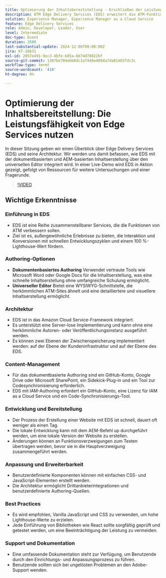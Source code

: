 ```yaml
---
title: Optimierung der Inhaltsbereitstellung - Erschließen der Leistungsfähigkeit von Edge Services
description: ATM Edge Delivery Services (EDS) erweitert die ATM-Funktionen durch zusammenstellbare Services, schnelle Entwicklungszyklen und hohe Punktzahlen. Unterstützt werden das dokumentbasierte und WYSIWYG-Authoring, Server-lose Architektur, die schnelle Site-Erstellung und umfangreiche Anpassungsoptionen.
solution: Experience Manager, Experience Manager as a Cloud Service
feature: Edge Delivery Services
role: Admin, Developer, Leader, User
level: Intermediate
doc-type: Event
duration: 3589
last-substantial-update: 2024-12-06T00:00:00Z
jira: KT-16631
exl-id: 2057e491-9ec3-4bfe-b85a-6b74d70822bf
source-git-commit: 1387be704e6b6dc1a7446e409da7da81403fdc3c
workflow-type: tm+mt
source-wordcount: '410'
ht-degree: 0%

---
```


# Optimierung der Inhaltsbereitstellung: Die Leistungsfähigkeit von Edge Services nutzen

In dieser Sitzung geben wir einen Überblick über Edge Delivery Services (EDS) und seine Architektur. Wir werden uns damit befassen, wie EDS mit der dokumentbasierten und AEM-basierten Inhaltserstellung über den universellen Editor integriert wird. In einer Live-Demo wird EDS in Aktion gezeigt, gefolgt von Ressourcen für weitere Untersuchungen und einer Fragerunde.

>[!VIDEO](https://video.tv.adobe.com/v/3440938/?learn=on&enablevpops)

## Wichtige Erkenntnisse

### Einführung in EDS

* EDS ist eine Reihe zusammenstellbarer Services, die die Funktionen von ATM verbessern sollen. &#x200B;
* Ziel ist es, außergewöhnliche Erlebnisse zu bieten, die Interaktion und Konversionen mit schnellen Entwicklungszyklen und einem 100 %-Lighthouse-Wert fördern. &#x200B;

### Authoring-Optionen

* **Dokumentenbasiertes Authoring** Verwendet vertraute Tools wie Microsoft Word oder Google Docs für die Inhaltserstellung, was eine schnelle Inhaltserstellung ohne umfangreiche Schulung ermöglicht. &#x200B;
* **Universeller Editor** Bietet eine WYSIWYG-Schnittstelle, die herkömmlichen ATM-Sites ähnelt und eine detailliertere und visuellere Inhaltserstellung ermöglicht. &#x200B;

### Architektur

* EDS ist in das Amazon Cloud Service-Framework integriert. &#x200B;
* Es unterstützt eine Server-lose Implementierung und kann ohne eine herkömmliche Autoren- oder Veröffentlichungsinstanz ausgeführt werden. &#x200B;
* Es können zwei Ebenen der Zwischenspeicherung implementiert werden: auf der Ebene der Kundeninfrastruktur und auf der Ebene des EDS. &#x200B;

### Content-Management

* Für das dokumentbasierte Authoring sind ein GitHub-Konto, Google Drive oder Microsoft SharePoint, ein Sidekick-Plug-in und ein Tool zur Codesynchronisierung erforderlich. &#x200B;
* EDS mit IAM-Authoring erfordert ein GitHub-Konto, eine Lizenz für IAM as a Cloud Service und ein Code-Synchronisierungs-Tool.

### Entwicklung und Bereitstellung

* Der Prozess der Erstellung einer Website mit EDS ist schnell, dauert oft weniger als einen Tag. &#x200B;
* Die lokale Entwicklung kann mit dem AEM-Befehl up durchgeführt werden, um eine lokale Version der Website zu erstellen.
* Änderungen können an Funktionsverzweigungen zum Testen übertragen werden, bevor sie in die Hauptverzweigung zusammengeführt werden. &#x200B;

### Anpassung und Erweiterbarkeit

* Benutzerdefinierte Komponenten können mit einfachen CSS- und JavaScript-Elementen erstellt werden. &#x200B;
* Die Architektur ermöglicht Drittanbieterintegrationen und benutzerdefinierte Authoring-Quellen.

### Best Practices

* Es wird empfohlen, Vanilla JavaScript und CSS zu verwenden, um hohe Lighthouse-Werte zu erzielen.
* Jede Einführung von Bibliotheken wie React sollte sorgfältig geprüft und getestet werden, um eine Beeinträchtigung der Leistung zu vermeiden.

### Support und Dokumentation

* Eine umfassende Dokumentation steht zur Verfügung, um Benutzende durch den Einrichtungs- und Anpassungsprozess zu führen. &#x200B;
* Benutzende sollten sich bei ungelösten Problemen an den Adobe-Support wenden. &#x200B;
